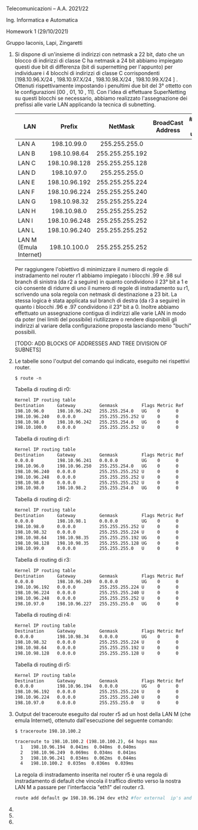 Telecomunicazioni – A.A. 2021/22

Ing. Informatica e Automatica

Homework 1 (29/10/2021)

Gruppo Iaconis, Lapi, Zingaretti

1. Si dispone di un'insieme di indirizzi con netmask a 22 bit, dato che un blocco di indirizzi di classe C ha netmask a 24 bit abbiamo impiegato questi due bit di differenza (bit di supernetting per l'appunto) per individuare i 4 blocchi di indirizzi di classe C corrispondenti  [198.10.96.X/24 , 198.10.97.X/24 ,  198.10.98.X/24 , 198.10.99.X/24 ] . Ottenuti rispettivamente impostando i penultimi due bit del 3° ottetto con le configurazioni [00 , 01, 10 , 11].
   Con l'idea di effettuare SuperNetting su questi blocchi se necessario, abbiamo realizzato l'assegnazione dei prefissi alle varie LAN applicando la tecnica di subnetting. 

   | LAN                    |    Prefix     |     NetMask     | BroadCast Address | #Indirizzi Non utilizzati |
   | ---------------------- | :-----------: | :-------------: | ----------------- | ------------------------- |
   | LAN A                  |  198.10.99.0  |  255.255.255.0  |                   |                           |
   | LAN B                  | 198.10.98.64  | 255.255.255.192 |                   |                           |
   | LAN C                  | 198.10.98.128 | 255.255.255.128 |                   |                           |
   | LAN D                  |  198.10.97.0  |  255.255.255.0  |                   |                           |
   | LAN E                  | 198.10.96.192 | 255.255.255.224 |                   |                           |
   | LAN F                  | 198.10.96.224 | 255.255.255.240 |                   |                           |
   | LAN G                  | 198.10.98.32  | 255.255.255.224 |                   |                           |
   | LAN H                  |  198.10.98.0  | 255.255.255.252 |                   |                           |
   | LAN I                  | 198.10.96.248 | 255.255.255.252 |                   |                           |
   | LAN L                  | 198.10.96.240 | 255.255.255.252 |                   |                           |
   | LAN M (Emula Internet) | 198.10.100.0  | 255.255.255.252 |                   |                           |

   Per raggiungere l'obiettivo di minimizzare il numero di regole di instradamento nel router r1 abbiamo impiegato i blocchi .99 e .98 sul branch di sinistra (da r2 a seguire) in quanto condividono il 23° bit a 1 e ciò consente di ridurre di uno il numero di regole di instradamento su r1, scrivendo una sola regola con netmask di destinazione a 23 bit. La stessa logica è stata applicata sul branch di destra (da r3 a seguire) in quanto i blocchi .96 e .97 condividono il 23° bit a 0. 
   Inoltre abbiamo effettuato un assegnazione contigua di indirizzi alle varie LAN in modo da poter (nei limiti del possibile) riutilizzare o rendere disponibili gli indirizzi al variare della configurazione proposta lasciando meno "buchi" possibili.

   [TODO: ADD BLOCKS OF ADDRESSES AND TREE DIVISION OF SUBNETS]
   
2. Le tabelle sono l'output del comando qui indicato, eseguito nei rispettivi router.

   ```shell
   $ route -n 
   ```

   Tabella di routing di r0:

   ```bash
   Kernel IP routing table
   Destination     Gateway         Genmask         Flags Metric Ref    Use Iface
   198.10.96.0     198.10.96.242   255.255.254.0   UG    0      0        0 eth0
   198.10.96.240   0.0.0.0         255.255.255.252 U     0      0        0 eth0
   198.10.98.0     198.10.96.242   255.255.254.0   UG    0      0        0 eth0
   198.10.100.0    0.0.0.0         255.255.255.252 U     0      0        0 eth1
   ```

   Tabella di routing di r1:

   ```bash
   Kernel IP routing table
   Destination     Gateway         Genmask         Flags Metric Ref    Use Iface
   0.0.0.0         198.10.96.241   0.0.0.0         UG    0      0        0 eth2
   198.10.96.0     198.10.96.250   255.255.254.0   UG    0      0        0 eth1
   198.10.96.240   0.0.0.0         255.255.255.252 U     0      0        0 eth2
   198.10.96.248   0.0.0.0         255.255.255.252 U     0      0        0 eth1
   198.10.98.0     0.0.0.0         255.255.255.252 U     0      0        0 eth0
   198.10.98.0     198.10.98.2     255.255.254.0   UG    0      0        0 eth0
   ```

   Tabella di routing di r2:

   ```bash
   Kernel IP routing table
   Destination     Gateway         Genmask         Flags Metric Ref    Use Iface
   0.0.0.0         198.10.98.1     0.0.0.0         UG    0      0        0 eth2
   198.10.98.0     0.0.0.0         255.255.255.252 U     0      0        0 eth2
   198.10.98.32    0.0.0.0         255.255.255.224 U     0      0        0 eth1
   198.10.98.64    198.10.98.35    255.255.255.192 UG    0      0        0 eth1
   198.10.98.128   198.10.98.35    255.255.255.128 UG    0      0        0 eth1
   198.10.99.0     0.0.0.0         255.255.255.0   U     0      0        0 eth0
   ```

   Tabella di routing di r3:

   ```bash
   Kernel IP routing table
   Destination     Gateway         Genmask         Flags Metric Ref    Use Iface
   0.0.0.0         198.10.96.249   0.0.0.0         UG    0      0        0 eth2
   198.10.96.192   0.0.0.0         255.255.255.224 U     0      0        0 eth1
   198.10.96.224   0.0.0.0         255.255.255.240 U     0      0        0 eth0
   198.10.96.248   0.0.0.0         255.255.255.252 U     0      0        0 eth2
   198.10.97.0     198.10.96.227   255.255.255.0   UG    0      0        0 eth0
   ```

   Tabella di routing di r4:

   ```bash
   Kernel IP routing table
   Destination     Gateway         Genmask         Flags Metric Ref    Use Iface
   0.0.0.0         198.10.98.34    0.0.0.0         UG    0      0        0 eth2
   198.10.98.32    0.0.0.0         255.255.255.224 U     0      0        0 eth2
   198.10.98.64    0.0.0.0         255.255.255.192 U     0      0        0 eth0
   198.10.98.128   0.0.0.0         255.255.255.128 U     0      0        0 eth1
   ```

   Tabella di routing di r5:

   ```bash
   Kernel IP routing table
   Destination     Gateway         Genmask         Flags Metric Ref    Use Iface
   0.0.0.0         198.10.96.194   0.0.0.0         UG    0      0        0 eth2
   198.10.96.192   0.0.0.0         255.255.255.224 U     0      0        0 eth2
   198.10.96.224   0.0.0.0         255.255.255.240 U     0      0        0 eth1
   198.10.97.0     0.0.0.0         255.255.255.0   U     0      0        0 eth0
   ```

   

3. Output del traceroute eseguito dal router r5 ad un host della LAN M (che emula Internet), ottenuto dall'esecuzione del seguente comando:

   ```shell
   $ traceroute 198.10.100.2
   ```

   ```bash
   traceroute to 198.10.100.2 (198.10.100.2), 64 hops max
     1   198.10.96.194  0.041ms  0.040ms  0.040ms
     2   198.10.96.249  0.069ms  0.034ms  0.041ms
     3   198.10.96.241  0.034ms  0.062ms  0.044ms
     4   198.10.100.2  0.035ms  0.036ms  0.039ms
   ```

   La regola di instradamento inserita nel router r5 è una regola di instradamento di default che vincola il traffico diretto verso la nostra LAN M a passare per l'interfaccia "eth1" del router r3.

   ```bash
   route add default gw 198.10.96.194 dev eth2 #for external  ip's and internet
   ```

   

4.

5.

6.